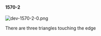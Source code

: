 #### 1570-2
![dev-1570-2-0.png](https://github.com/lil-lab/nlvr/raw/master/nlvr/dev/images/3/dev-1570-2-0.png "dev-1570-2-0.png")

There are three triangles touching the edge